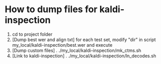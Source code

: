 # How to dump files for kaldi-inspection

1. cd to project folder
2. [Dump best wer and align txt] for each test set, modify "dir" in script my_local/kaldi-inspection/best.wer and execute
3. [Dump custom files] . ./my_local/kaldi-inspection/mk_ctms.sh
4. [Link to kaldi-inspection] . ./my_local/kaldi-inspection/ln_decodes.sh